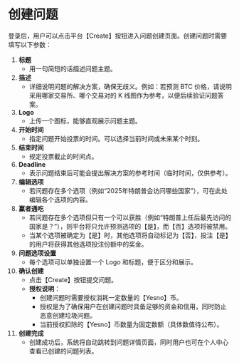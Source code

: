 # 创建问题

登录后，用户可以点击平台【Create】按钮进入问题创建页面。创建问题时需要填写以下参数：

1. **标题**
   * 用一句简短的话描述问题主题。
2. **描述**
   * 详细说明问题的解决方案，确保无歧义。例如：若预测 BTC 价格，请说明采用哪家交易所、哪个交易对的 K 线图作为参考，以便后续验证问题答案。
3. **Logo**
   * 上传一个图标，能够直观展示问题主题。
4. **开始时间**
   * 指定问题开始投票的时间。可以选择当前时间或未来某个时刻。
5. **结束时间**
   * 规定投票截止的时间点。
6. **Deadline**
   * 表示问题结束后可能会提出解决方案的参考时间（临时时间，仅供参考）。
7. **编辑选项**
   * 若问题存在多个选项（例如“2025年特朗普会访问哪些国家”），可在此处编辑各个选项的内容。
8. **赢者通吃**
   * 若问题存在多个选项但只有一个可以获胜（例如“特朗普上任后最先访问的国家是？”），则平台将只允许预测选项的【是】，而【否】选项将被禁用。
   * 当某个选项被确定为【是】时，其他选项将自动标记为【否】，投注【是】的用户将获得其他选项投注份额中的奖金。
9. **问题选项设置**
   * 每个选项可以单独设置一个 Logo 和标题，便于区分和展示。
10. **确认创建**
    * 点击【Create】按钮提交问题。
    * **授权说明**：
      * 创建问题时需要授权消耗一定数量的【Yesno】币。
      * 授权是为了确保用户在创建问题时具备足够的资金和信用，同时防止恶意创建垃圾问题。
      * 当前授权扣除的【Yesno】币数量为固定数额（具体数值待公布）。
11. **创建完成**
    * 创建成功后，系统将自动跳转到问题详情页面，同时用户也可在个人中心查看已创建的问题列表。
